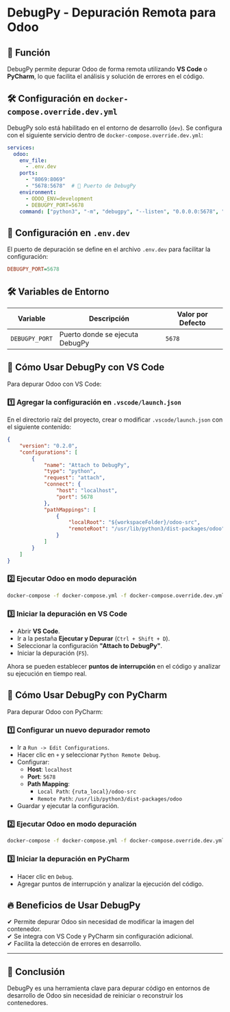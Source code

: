 # DebugPy - Depuración Remota para Odoo

## 📌 Función
DebugPy permite depurar Odoo de forma remota utilizando **VS Code** o **PyCharm**, lo que facilita el análisis y solución de errores en el código.

## 🛠 Configuración en `docker-compose.override.dev.yml`
DebugPy solo está habilitado en el entorno de desarrollo (`dev`). Se configura con el siguiente servicio dentro de `docker-compose.override.dev.yml`:
```yaml
services:
  odoo:
    env_file:
      - .env.dev
    ports:
      - "8069:8069"
      - "5678:5678"  # 🔹 Puerto de DebugPy
    environment:
      - ODOO_ENV=development
      - DEBUGPY_PORT=5678
    command: ["python3", "-m", "debugpy", "--listen", "0.0.0.0:5678", "--wait-for-client", "/usr/bin/odoo"]
```

## 📌 Configuración en `.env.dev`
El puerto de depuración se define en el archivo `.env.dev` para facilitar la configuración:
```ini
DEBUGPY_PORT=5678
```

## 🛠 Variables de Entorno
| **Variable**  | **Descripción**               | **Valor por Defecto** |
|--------------|-----------------------------|-----------------|
| `DEBUGPY_PORT` | Puerto donde se ejecuta DebugPy | `5678` |

## 🚀 Cómo Usar DebugPy con **VS Code**
Para depurar Odoo con VS Code:

### 1️⃣ **Agregar la configuración en `.vscode/launch.json`**
En el directorio raíz del proyecto, crear o modificar `.vscode/launch.json` con el siguiente contenido:
```json
{
    "version": "0.2.0",
    "configurations": [
        {
            "name": "Attach to DebugPy",
            "type": "python",
            "request": "attach",
            "connect": {
                "host": "localhost",
                "port": 5678
            },
            "pathMappings": [
                {
                    "localRoot": "${workspaceFolder}/odoo-src",
                    "remoteRoot": "/usr/lib/python3/dist-packages/odoo"
                }
            ]
        }
    ]
}
```

### 2️⃣ **Ejecutar Odoo en modo depuración**
```bash
docker-compose -f docker-compose.yml -f docker-compose.override.dev.yml up -d
```

### 3️⃣ **Iniciar la depuración en VS Code**
- Abrir **VS Code**.
- Ir a la pestaña **Ejecutar y Depurar** (`Ctrl + Shift + D`).
- Seleccionar la configuración **"Attach to DebugPy"**.
- Iniciar la depuración (`F5`).

Ahora se pueden establecer **puntos de interrupción** en el código y analizar su ejecución en tiempo real.

## 🚀 Cómo Usar DebugPy con **PyCharm**
Para depurar Odoo con PyCharm:

### 1️⃣ **Configurar un nuevo depurador remoto**
- Ir a `Run -> Edit Configurations`.
- Hacer clic en `+` y seleccionar `Python Remote Debug`.
- Configurar:
  - **Host**: `localhost`
  - **Port**: `5678`
  - **Path Mapping**:
    - `Local Path`: `{ruta_local}/odoo-src`
    - `Remote Path`: `/usr/lib/python3/dist-packages/odoo`
- Guardar y ejecutar la configuración.

### 2️⃣ **Ejecutar Odoo en modo depuración**
```bash
docker-compose -f docker-compose.yml -f docker-compose.override.dev.yml up -d
```

### 3️⃣ **Iniciar la depuración en PyCharm**
- Hacer clic en `Debug`.
- Agregar puntos de interrupción y analizar la ejecución del código.

## 🔥 **Beneficios de Usar DebugPy**
✔ Permite depurar Odoo sin necesidad de modificar la imagen del contenedor.  
✔ Se integra con VS Code y PyCharm sin configuración adicional.  
✔ Facilita la detección de errores en desarrollo.  

---

## 📌 Conclusión
DebugPy es una herramienta clave para depurar código en entornos de desarrollo de Odoo sin necesidad de reiniciar o reconstruir los contenedores.
